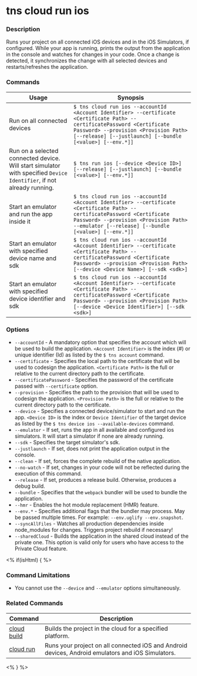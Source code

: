 # tns cloud run ios

### Description

Runs your project on all connected iOS devices and in the iOS Simulators, if configured. While your app is running, prints the output from the application in the console and watches for changes in your code. Once a change is detected, it synchronizes the change with all selected devices and restarts/refreshes the application.

### Commands

Usage | Synopsis
---|---
Run on all connected devices | `$ tns cloud run ios --accountId <Account Identifier> --certificate <Certificate Path> --certificatePassword <Certificate Password> --provision <Provision Path> [--release] [--justlaunch] [--bundle [<value>] [--env.*]]`
Run on a selected connected device. Will start simulator with specified `Device Identifier`, if not already running. | `$ tns run ios [--device <Device ID>] [--release] [--justlaunch] [--bundle [<value>] [--env.*]]`
Start an emulator and run the app inside it | `$ tns cloud run ios --accountId <Account Identifier> --certificate <Certificate Path> --certificatePassword <Certificate Password> --provision <Provision Path> --emulator [--release] [--bundle [<value>] [--env.*]]`
Start an emulator with specified device name and sdk | `$ tns cloud run ios --accountId <Account Identifier> --certificate <Certificate Path> --certificatePassword <Certificate Password> --provision <Provision Path> [--device <Device Name>] [--sdk <sdk>]`
Start an emulator with specified device identifier and sdk | `$ tns cloud run ios --accountId <Account Identifier> --certificate <Certificate Path> --certificatePassword <Certificate Password> --provision <Provision Path> [--device <Device Identifier>] [--sdk <sdk>]`

### Options

* `--accountId` - A mandatory option that specifies the account which will be used to build the application. `<Account Identifier>` is the index (#) or unique identifier (Id) as listed by the `$ tns account` command.
* `--certificate` - Specifies the local path to the certificate that will be used to codesign the application. `<Certificate Path>` is the full or relative to the current directory path to the certificate.
* `--certificatePassword` - Specifies the password of the certificate passed with `--certificate` option.
* `--provision` - Specifies the path to the provision that will be used to codesign the application. `<Provision Path>` is the full or relative to the current directory path to the certificate.
* `--device` - Specifies a connected device/simulator to start and run the app. `<Device ID>` is the index or `Device Identifier` of the target device as listed by the `$ tns device ios --available-devices` command.
* `--emulator` - If set, runs the app in all available and configured ios simulators. It will start a simulator if none are already running.
* `--sdk` - Specifies the target simulator's sdk.
* `--justlaunch` - If set, does not print the application output in the console.
* `--clean` - If set, forces the complete rebuild of the native application.
* `--no-watch` - If set, changes in your code will not be reflected during the execution of this command.
* `--release` - If set, produces a release build. Otherwise, produces a debug build.
* `--bundle` - Specifies that the `webpack` bundler will be used to bundle the application.
* `--hmr` - Enables the hot module replacement (HMR) feature.
* `--env.*` - Specifies additional flags that the bundler may process. May be passed multiple times. For example: `--env.uglify --env.snapshot`.
* `--syncAllFiles` - Watches all production dependencies inside node_modules for changes. Triggers project rebuild if necessary!
* `--sharedCloud` - Builds the application in the shared cloud instead of the private one. This option is valid only for users who have access to the Private Cloud feature.

<% if(isHtml) { %>

### Command Limitations

* You cannot use the `--device` and `--emulator` options simultaneously.

### Related Commands

Command | Description
----------|----------
[cloud build](cloud-build.html) | Builds the project in the cloud for a specified platform.
[cloud run](cloud-run.html) | Runs your project on all connected iOS and Android devices, Android emulators and iOS Simulators.
<% } %>
